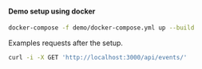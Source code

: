 #### Demo setup using docker
```bash
docker-compose -f demo/docker-compose.yml up --build
```

Examples requests after the setup.
```bash
curl -i -X GET 'http://localhost:3000/api/events/'
```
